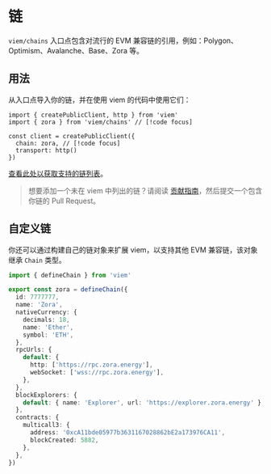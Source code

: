 # 链

`viem/chains` 入口点包含对流行的 EVM 兼容链的引用，例如：Polygon、Optimism、Avalanche、Base、Zora 等。

## 用法

从入口点导入你的链，并在使用 viem 的代码中使用它们：

```tsx
import { createPublicClient, http } from 'viem'
import { zora } from 'viem/chains' // [!code focus]

const client = createPublicClient({
  chain: zora, // [!code focus]
  transport: http()
})
```

[查看此处以获取支持的链列表](https://github.com/wagmi-dev/viem/tree/main/src/chains/index.ts)。

> 想要添加一个未在 viem 中列出的链？请阅读 [贡献指南](https://github.com/wagmi-dev/viem/blob/main/.github/CONTRIBUTING.md#chains)，然后提交一个包含你链的 Pull Request。

## 自定义链

你还可以通过构建自己的链对象来扩展 viem，以支持其他 EVM 兼容链，该对象继承 `Chain` 类型。

```ts
import { defineChain } from 'viem'

export const zora = defineChain({
  id: 7777777,
  name: 'Zora',
  nativeCurrency: {
    decimals: 18,
    name: 'Ether',
    symbol: 'ETH',
  },
  rpcUrls: {
    default: {
      http: ['https://rpc.zora.energy'],
      webSocket: ['wss://rpc.zora.energy'],
    },
  },
  blockExplorers: {
    default: { name: 'Explorer', url: 'https://explorer.zora.energy' },
  },
  contracts: {
    multicall3: {
      address: '0xcA11bde05977b3631167028862bE2a173976CA11',
      blockCreated: 5882,
    },
  },
})
```